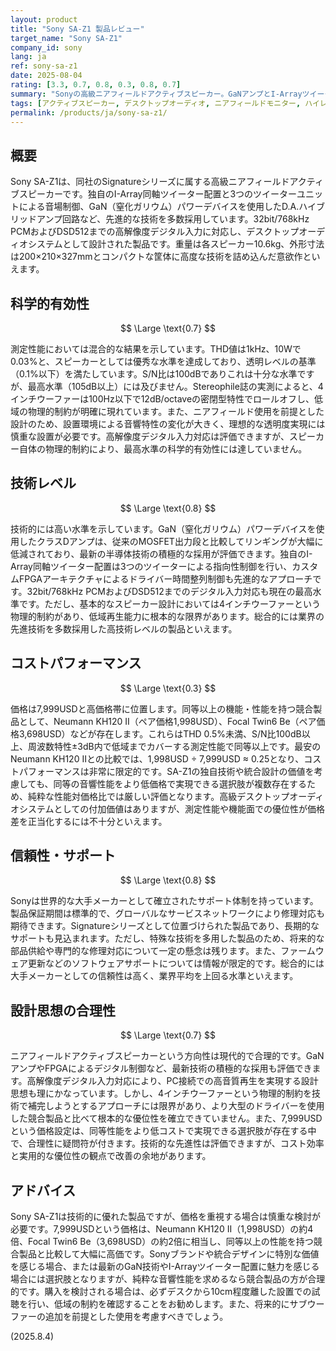 ```yaml
---
layout: product
title: "Sony SA-Z1 製品レビュー"
target_name: "Sony SA-Z1"
company_id: sony
lang: ja
ref: sony-sa-z1
date: 2025-08-04
rating: [3.3, 0.7, 0.8, 0.3, 0.8, 0.7]
summary: "Sonyの高級ニアフィールドアクティブスピーカー。GaNアンプとI-Arrayツイーター配置による先進技術を採用するも、コストパフォーマンスに課題がある製品です。"
tags: [アクティブスピーカー, デスクトップオーディオ, ニアフィールドモニター, ハイレゾ]
permalink: /products/ja/sony-sa-z1/
---
```

## 概要

Sony SA-Z1は、同社のSignatureシリーズに属する高級ニアフィールドアクティブスピーカーです。独自のI-Array同軸ツイーター配置と3つのツイーターユニットによる音場制御、GaN（窒化ガリウム）パワーデバイスを使用したD.A.ハイブリッドアンプ回路など、先進的な技術を多数採用しています。32bit/768kHz PCMおよびDSD512までの高解像度デジタル入力に対応し、デスクトップオーディオシステムとして設計された製品です。重量は各スピーカー10.6kg、外形寸法は200×210×327mmとコンパクトな筐体に高度な技術を詰め込んだ意欲作といえます。

## 科学的有効性

$$ \Large \text{0.7} $$

測定性能においては混合的な結果を示しています。THD値は1kHz、10Wで0.03%と、スピーカーとしては優秀な水準を達成しており、透明レベルの基準（0.1%以下）を満たしています。S/N比は100dBでありこれは十分な水準ですが、最高水準（105dB以上）には及びません。Stereophile誌の実測によると、4インチウーファーは100Hz以下で12dB/octaveの密閉型特性でロールオフし、低域の物理的制約が明確に現れています。また、ニアフィールド使用を前提とした設計のため、設置環境による音響特性の変化が大きく、理想的な透明度実現には慎重な設置が必要です。高解像度デジタル入力対応は評価できますが、スピーカー自体の物理的制約により、最高水準の科学的有効性には達していません。

## 技術レベル

$$ \Large \text{0.8} $$

技術的には高い水準を示しています。GaN（窒化ガリウム）パワーデバイスを使用したクラスDアンプは、従来のMOSFET出力段と比較してリンギングが大幅に低減されており、最新の半導体技術の積極的な採用が評価できます。独自のI-Array同軸ツイーター配置は3つのツイーターによる指向性制御を行い、カスタムFPGAアーキテクチャによるドライバー時間整列制御も先進的なアプローチです。32bit/768kHz PCMおよびDSD512までのデジタル入力対応も現在の最高水準です。ただし、基本的なスピーカー設計においては4インチウーファーという物理的制約があり、低域再生能力に根本的な限界があります。総合的には業界の先進技術を多数採用した高技術レベルの製品といえます。

## コストパフォーマンス

$$ \Large \text{0.3} $$

価格は7,999USDと高価格帯に位置します。同等以上の機能・性能を持つ競合製品として、Neumann KH120 II（ペア価格1,998USD）、Focal Twin6 Be（ペア価格3,698USD）などが存在します。これらはTHD 0.5%未満、S/N比100dB以上、周波数特性±3dB内で低域までカバーする測定性能で同等以上です。最安のNeumann KH120 IIとの比較では、1,998USD ÷ 7,999USD ≈ 0.25となり、コストパフォーマンスは非常に限定的です。SA-Z1の独自技術や統合設計の価値を考慮しても、同等の音響性能をより低価格で実現できる選択肢が複数存在するため、純粋な性能対価格比では厳しい評価となります。高級デスクトップオーディオシステムとしての付加価値はありますが、測定性能や機能面での優位性が価格差を正当化するには不十分といえます。

## 信頼性・サポート

$$ \Large \text{0.8} $$

Sonyは世界的な大手メーカーとして確立されたサポート体制を持っています。製品保証期間は標準的で、グローバルなサービスネットワークにより修理対応も期待できます。Signatureシリーズとして位置づけられた製品であり、長期的なサポートも見込まれます。ただし、特殊な技術を多用した製品のため、将来的な部品供給や専門的な修理対応について一定の懸念は残ります。また、ファームウェア更新などのソフトウェアサポートについては情報が限定的です。総合的には大手メーカーとしての信頼性は高く、業界平均を上回る水準といえます。

## 設計思想の合理性

$$ \Large \text{0.7} $$

ニアフィールドアクティブスピーカーという方向性は現代的で合理的です。GaNアンプやFPGAによるデジタル制御など、最新技術の積極的な採用も評価できます。高解像度デジタル入力対応により、PC接続での高音質再生を実現する設計思想も理にかなっています。しかし、4インチウーファーという物理的制約を技術で補完しようとするアプローチには限界があり、より大型のドライバーを使用した競合製品と比べて根本的な優位性を確立できていません。また、7,999USDという価格設定は、同等性能をより低コストで実現できる選択肢が存在する中で、合理性に疑問符が付きます。技術的な先進性は評価できますが、コスト効率と実用的な優位性の観点で改善の余地があります。

## アドバイス

Sony SA-Z1は技術的に優れた製品ですが、価格を重視する場合は慎重な検討が必要です。7,999USDという価格は、Neumann KH120 II（1,998USD）の約4倍、Focal Twin6 Be（3,698USD）の約2倍に相当し、同等以上の性能を持つ競合製品と比較して大幅に高価です。Sonyブランドや統合デザインに特別な価値を感じる場合、または最新のGaN技術やI-Arrayツイーター配置に魅力を感じる場合には選択肢となりますが、純粋な音響性能を求めるなら競合製品の方が合理的です。購入を検討される場合は、必ずデスクから10cm程度離した設置での試聴を行い、低域の制約を確認することをお勧めします。また、将来的にサブウーファーの追加を前提とした使用を考慮すべきでしょう。

(2025.8.4)
